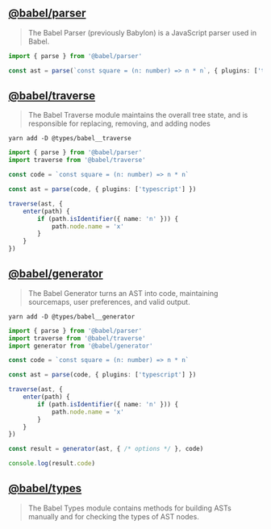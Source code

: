 ## [@babel/parser](https://babeljs.io/docs/en/babel-parser)
> The Babel Parser (previously Babylon) is a JavaScript parser used in Babel.


```typescript
import { parse } from '@babel/parser'

const ast = parse(`const square = (n: number) => n * n`, { plugins: ['typescript'] })
```

## [@babel/traverse](https://babeljs.io/docs/en/babel-traverse)
> The Babel Traverse module maintains the overall tree state, and is responsible for replacing, removing, and adding nodes


```shell
yarn add -D @types/babel__traverse
```
```typescript
import { parse } from '@babel/parser'
import traverse from '@babel/traverse'

const code = `const square = (n: number) => n * n`

const ast = parse(code, { plugins: ['typescript'] })

traverse(ast, {
    enter(path) {
        if (path.isIdentifier({ name: 'n' })) {
            path.node.name = 'x'
        }
    }
})
```

## [@babel/generator](https://babeljs.io/docs/en/babel-generator)
> The Babel Generator turns an AST into code, maintaining sourcemaps, user preferences, and valid output.

```shell
yarn add -D @types/babel__generator
```
```typescript
import { parse } from '@babel/parser'
import traverse from '@babel/traverse'
import generator from '@babel/generator'

const code = `const square = (n: number) => n * n`

const ast = parse(code, { plugins: ['typescript'] })

traverse(ast, {
    enter(path) {
        if (path.isIdentifier({ name: 'n' })) {
            path.node.name = 'x'
        }
    }
})

const result = generator(ast, { /* options */ }, code)

console.log(result.code)
```

## [@babel/types](https://babeljs.io/docs/en/babel-types)
> The Babel Types module contains methods for building ASTs manually and for checking the types of AST nodes.

